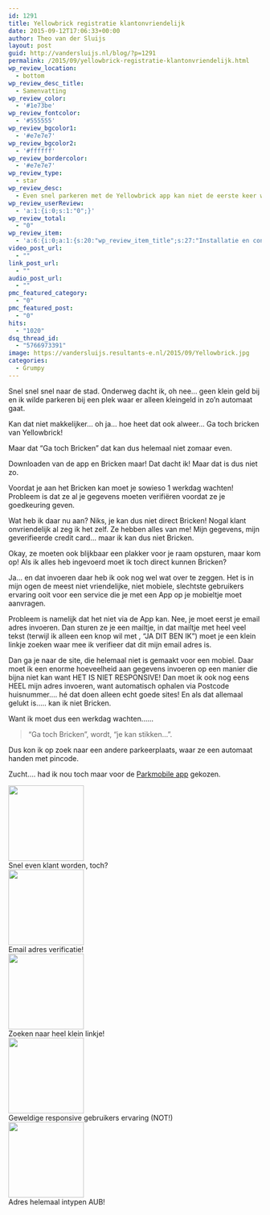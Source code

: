 ```yaml
---
id: 1291
title: Yellowbrick registratie klantonvriendelijk
date: 2015-09-12T17:06:33+00:00
author: Theo van der Sluijs
layout: post
guid: http://vandersluijs.nl/blog/?p=1291
permalink: /2015/09/yellowbrick-registratie-klantonvriendelijk.html
wp_review_location:
  - bottom
wp_review_desc_title:
  - Samenvatting
wp_review_color:
  - '#1e73be'
wp_review_fontcolor:
  - '#555555'
wp_review_bgcolor1:
  - '#e7e7e7'
wp_review_bgcolor2:
  - '#ffffff'
wp_review_bordercolor:
  - '#e7e7e7'
wp_review_type:
  - star
wp_review_desc:
  - Even snel parkeren met de Yellowbrick app kan niet de eerste keer want registratie is niet echt eenvoudig en duurt een werkdag! Niet gebruikt, dus ik kan dus geen punten geven!
wp_review_userReview:
  - 'a:1:{i:0;s:1:"0";}'
wp_review_total:
  - "0"
wp_review_item:
  - 'a:6:{i:0;a:1:{s:20:"wp_review_item_title";s:27:"Installatie en configuratie";}i:1;a:1:{s:20:"wp_review_item_title";s:25:"Functies en ondersteuning";}i:2;a:1:{s:20:"wp_review_item_title";s:9:"Interface";}i:3;a:1:{s:20:"wp_review_item_title";s:9:"Prestatie";}i:4;a:1:{s:20:"wp_review_item_title";s:11:"Registratie";}i:5;a:1:{s:20:"wp_review_item_title";s:5:"Prijs";}}'
video_post_url:
  - ""
link_post_url:
  - ""
audio_post_url:
  - ""
pmc_featured_category:
  - "0"
pmc_featured_post:
  - "0"
hits:
  - "1020"
dsq_thread_id:
  - "5766973391"
image: https://vandersluijs.resultants-e.nl/2015/09/Yellowbrick.jpg
categories:
  - Grumpy
---
```

Snel snel snel naar de stad. Onderweg dacht ik, oh nee… geen klein geld bij en ik wilde parkeren bij een plek waar er alleen kleingeld in zo’n automaat gaat.

Kan dat niet makkelijker… oh ja… hoe heet dat ook alweer… Ga toch bricken van Yellowbrick!

Maar dat &#8220;Ga toch Bricken&#8221; dat kan dus helemaal niet zomaar even.

<!--more-->

Downloaden van de app en Bricken maar! Dat dacht ik! Maar dat is dus niet zo.

Voordat je aan het Bricken kan moet je sowieso 1 werkdag wachten! Probleem is dat ze al je gegevens moeten verifiëren voordat ze je goedkeuring geven.

Wat heb ik daar nu aan? Niks, je kan dus niet direct Bricken! Nogal klant onvriendelijk al zeg ik het zelf. Ze hebben alles van me! Mijn gegevens, mijn geverifieerde credit card… maar ik kan dus niet Bricken.

Okay, ze moeten ook blijkbaar een plakker voor je raam opsturen, maar kom op! Als ik alles heb ingevoerd moet ik toch direct kunnen Bricken?

Ja… en dat invoeren daar heb ik ook nog wel wat over te zeggen. Het is in mijn ogen de meest niet vriendelijke, niet mobiele, slechtste gebruikers ervaring ooit voor een service die je met een App op je mobieltje moet aanvragen.

Probleem is namelijk dat het niet via de App kan. Nee, je moet eerst je email adres invoeren. Dan sturen ze je een mailtje, in dat mailtje met heel veel tekst (terwijl ik alleen een knop wil met , &#8220;JA DIT BEN IK&#8221;) moet je een klein linkje zoeken waar mee ik verifieer dat dit mijn email adres is.

Dan ga je naar de site, die helemaal niet is gemaakt voor een mobiel. Daar moet ik een enorme hoeveelheid aan gegevens invoeren op een manier die bijna niet kan want HET IS NIET RESPONSIVE! Dan moet ik ook nog eens HEEL mijn adres invoeren, want automatisch ophalen via Postcode huisnummer…. hé dat doen alleen echt goede sites! En als dat allemaal gelukt is….. kan ik niet Bricken.

Want ik moet dus een werkdag wachten……

> &#8220;Ga toch Bricken&#8221;, wordt, &#8220;je kan stikken…”.

Dus kon ik op zoek naar een andere parkeerplaats, waar ze een automaat handen met pincode.

Zucht…. had ik nou toch maar voor de <a href="http://www.parkmobile.nl/" target="_blank">Parkmobile app</a> gekozen.

<div id='gallery-8' class='gallery galleryid-1291 gallery-columns-3 gallery-size-thumbnail'>
    
  
  <div class='gallery-icon portrait'>
    <a href='https://vandersluijs.nl/blog/2015/09/yellowbrick-registratie-klantonvriendelijk.html/img_1206'><img width="150" height="150" src="https://vandersluijs.resultants-e.nl/2015/09/IMG_1206-150x150.jpg" class="attachment-thumbnail size-thumbnail" alt="" aria-describedby="gallery-8-1294" srcset="https://vandersluijs.resultants-e.nl/2015/09/IMG_1206-150x150.jpg 150w, https://vandersluijs.resultants-e.nl/2015/09/IMG_1206-65x65.jpg 65w" sizes="100vw" /></a>
  </div><figcaption class='wp-caption-text gallery-caption' id='gallery-8-1294'> Snel even klant worden, toch? </figcaption>   
  
  <div class='gallery-icon portrait'>
    <a href='https://vandersluijs.nl/blog/2015/09/yellowbrick-registratie-klantonvriendelijk.html/img_1207'><img width="150" height="150" src="https://vandersluijs.resultants-e.nl/2015/09/IMG_1207-150x150.jpg" class="attachment-thumbnail size-thumbnail" alt="" aria-describedby="gallery-8-1295" srcset="https://vandersluijs.resultants-e.nl/2015/09/IMG_1207-150x150.jpg 150w, https://vandersluijs.resultants-e.nl/2015/09/IMG_1207-65x65.jpg 65w" sizes="100vw" /></a>
  </div><figcaption class='wp-caption-text gallery-caption' id='gallery-8-1295'> Email adres verificatie! </figcaption>   
  
  <div class='gallery-icon portrait'>
    <a href='https://vandersluijs.nl/blog/2015/09/yellowbrick-registratie-klantonvriendelijk.html/img_1208'><img width="150" height="150" src="https://vandersluijs.resultants-e.nl/2015/09/IMG_1208-150x150.jpg" class="attachment-thumbnail size-thumbnail" alt="" aria-describedby="gallery-8-1296" srcset="https://vandersluijs.resultants-e.nl/2015/09/IMG_1208-150x150.jpg 150w, https://vandersluijs.resultants-e.nl/2015/09/IMG_1208-65x65.jpg 65w" sizes="100vw" /></a>
  </div><figcaption class='wp-caption-text gallery-caption' id='gallery-8-1296'> Zoeken naar heel klein linkje! </figcaption>   
  
  <div class='gallery-icon portrait'>
    <a href='https://vandersluijs.nl/blog/2015/09/yellowbrick-registratie-klantonvriendelijk.html/img_1209'><img width="150" height="150" src="https://vandersluijs.resultants-e.nl/2015/09/IMG_1209-150x150.jpg" class="attachment-thumbnail size-thumbnail" alt="" aria-describedby="gallery-8-1297" srcset="https://vandersluijs.resultants-e.nl/2015/09/IMG_1209-150x150.jpg 150w, https://vandersluijs.resultants-e.nl/2015/09/IMG_1209-65x65.jpg 65w" sizes="100vw" /></a>
  </div><figcaption class='wp-caption-text gallery-caption' id='gallery-8-1297'> Geweldige responsive gebruikers ervaring (NOT!) </figcaption>   
  
  <div class='gallery-icon portrait'>
    <a href='https://vandersluijs.nl/blog/2015/09/yellowbrick-registratie-klantonvriendelijk.html/img_1210'><img width="150" height="150" src="https://vandersluijs.resultants-e.nl/2015/09/IMG_1210-150x150.jpg" class="attachment-thumbnail size-thumbnail" alt="" aria-describedby="gallery-8-1298" srcset="https://vandersluijs.resultants-e.nl/2015/09/IMG_1210-150x150.jpg 150w, https://vandersluijs.resultants-e.nl/2015/09/IMG_1210-65x65.jpg 65w" sizes="100vw" /></a>
  </div><figcaption class='wp-caption-text gallery-caption' id='gallery-8-1298'> Adres helemaal intypen AUB! </figcaption> 
</div>